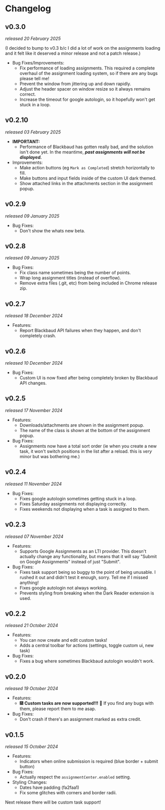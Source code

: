 # Changelog

## v0.3.0

_released 20 February 2025_

(I decided to bump to v0.3 b/c I did a lot of work on the assignments loading
and it felt like it deserved a minor release and not a patch release.)

- Bug Fixes/Improvements:
  - Fix performance of loading assignments. This required a complete overhaul
    of the assignment loading system, so if there are any bugs please tell me!
  - Prevent the window from jittering up and down rapidly.
  - Adjust the header spacer on window resize so it always remains correct.
  - Increase the timeout for google autologin, so it hopefully won't get stuck
    in a loop.

## v0.2.10

_released 03 February 2025_

- **IMPORTANT:**
  - Performance of Blackbaud has gotten really bad, and the solution isn't done
    yet. In the meantime, **_past assignments will not be displayed._**
- Improvements:
  - Make action buttons (eg `Mark as Completed`) stretch horizontally to fill.
  - Make buttons and input fields inside of the custom UI dark themed.
  - Show attached links in the attachments section in the assignment popup.

## v0.2.9

_released 09 January 2025_

- Bug Fixes:
  - Don't show the whats new beta.

## v0.2.8

_released 09 January 2025_

- Bug Fixes:
  - Fix class name sometimes being the number of points.
  - Wrap long assignment titles (instead of overflow).
  - Remove extra files (.git, etc) from being included in Chrome release zip.

## v0.2.7

_released 18 December 2024_

- Features:
  - Report Blackbaud API failures when they happen, and don't completely crash.

## v0.2.6

_released 10 December 2024_

- Bug Fixes:
  - Custom UI is now fixed after being completely broken by Blackbaud API
    changes.

## v0.2.5

_released 17 November 2024_

- Features:
  - Downloads/attachments are shown in the assignment popup.
  - The name of the class is shown at the bottom of the assignment popup.
- Bug Fixes:
  - Assignments now have a total sort order (ie when you create a new task, it
    won't switch positions in the list after a reload. this is _very_ minor but
    was bothering me.)

## v0.2.4

_released 11 November 2024_

- Bug Fixes:
  - Fixes google autologin sometimes getting stuck in a loop.
  - Fixes Saturday assignments not displaying correctly.
  - Fixes weekends not displaying when a task is assigned to them.

## v0.2.3

_released 07 November 2024_

- Features:
  - Supports Google Assignments as an LTI provider. This doesn't actually change
    any functionality, but means that it will say "Submit on Google Assignments"
    instead of just "Submit".
- Bug Fixes:
  - Fixes task support being so buggy to the point of being unusable. I rushed
    it out and didn't test it enough, sorry. Tell me if I missed anything!
  - Fixes google autologin not always working.
  - Prevents styling from breaking when the Dark Reader extension is used.

## v0.2.2

_released 21 October 2024_

- Features:
  - You can now create and edit custom tasks!
  - Adds a central toolbar for actions (settings, toggle custom ui, new task)
- Bug Fixes:
  - Fixes a bug where sometimes Blackbaud autologin wouldn't work.

## v0.2.0

_released 19 October 2024_

- Features:
  - 🎆 **Custom tasks are now supported!!!** 🎉 If you find any bugs with them,
    please report them to me asap.
- Bug Fixes:
  - Don't crash if there's an assignment marked as extra credit.

## v0.1.5

_released 15 October 2024_

- Features:
  - Indicators when online submission is required (blue border + submit button)
- Bug Fixes:
  - Actually respect the `assignmentCenter.enabled` setting.
- Styling Changes:
  - Dates have padding (fa2faa1)
  - Fix some glitches with corners and border radii.

Next release there will be custom task support!

